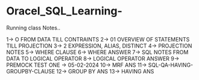 # Oracel_SQL_Learning-
Running class Notes..

1-> O FROM DATA TILL CONTRAINTS
2-> 01 OVERVIEW OF STATEMENTS TILL PROJECTION
3-> 2 EXPRESSION, ALIAS, DISTINCT
4-> PROJECTION NOTES
5-> WHERE CLAUSE
6-> WHERE ANSWER
7-> SQL NOTES FROM DATA TO LOGICAL OPERATOR
8-> LOGICAL OPERATOR ANSWER
9-> PREMOCK TEST ONE -> 05-02-2024
10-> MRF ANS 
11-> SQL-QA-HAVING-GROUPBY-CLAUSE
12-> GROUP BY ANS
13-> HAVING ANS
